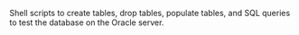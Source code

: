 Shell scripts to create tables, drop tables, populate tables, and SQL queries to test the database on the Oracle server.
